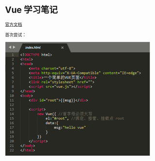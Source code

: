 # Vue 学习笔记

[官方文档](https://cn.vuejs.org)

首次尝试：

![](https://github.com/wyysgithub/Vue-note/blob/master/img/helloVue.png)




